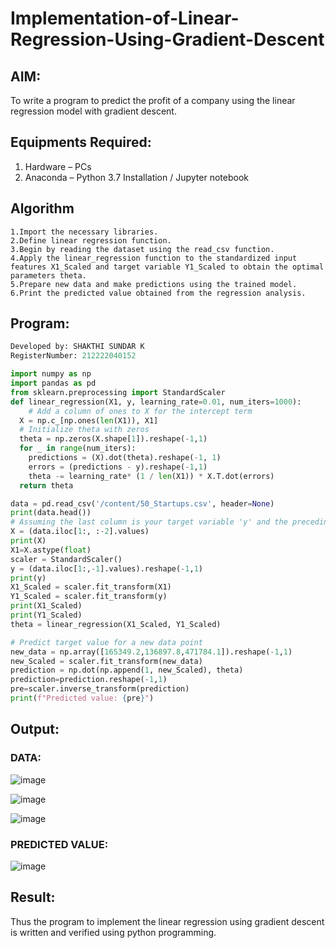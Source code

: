 # Implementation-of-Linear-Regression-Using-Gradient-Descent

## AIM:
To write a program to predict the profit of a company using the linear regression model with gradient descent.

## Equipments Required:
1. Hardware – PCs
2. Anaconda – Python 3.7 Installation / Jupyter notebook

## Algorithm
```
1.Import the necessary libraries.
2.Define linear regression function.
3.Begin by reading the dataset using the read_csv function. 
4.Apply the linear_regression function to the standardized input features X1_Scaled and target variable Y1_Scaled to obtain the optimal parameters theta.
5.Prepare new data and make predictions using the trained model.
6.Print the predicted value obtained from the regression analysis.
```

## Program:
``` py
Developed by: SHAKTHI SUNDAR K
RegisterNumber: 212222040152

import numpy as np
import pandas as pd
from sklearn.preprocessing import StandardScaler
def linear_regression(X1, y, learning_rate=0.01, num_iters=1000):
    # Add a column of ones to X for the intercept term 
  X = np.c_[np.ones(len(X1)), X1]
  # Initialize theta with zeros
  theta = np.zeros(X.shape[1]).reshape(-1,1)
  for _ in range(num_iters):
    predictions = (X).dot(theta).reshape(-1, 1)
    errors = (predictions - y).reshape(-1,1)
    theta -= learning_rate* (1 / len(X1)) * X.T.dot(errors)
  return theta

data = pd.read_csv('/content/50_Startups.csv', header=None)
print(data.head())
# Assuming the last column is your target variable 'y' and the preceding column 
X = (data.iloc[1:, :-2].values)
print(X)
X1=X.astype(float)
scaler = StandardScaler()
y = (data.iloc[1:,-1].values).reshape(-1,1)
print(y)
X1_Scaled = scaler.fit_transform(X1)
Y1_Scaled = scaler.fit_transform(y)
print(X1_Scaled)
print(Y1_Scaled)
theta = linear_regression(X1_Scaled, Y1_Scaled)

# Predict target value for a new data point
new_data = np.array([165349.2,136897.8,471784.1]).reshape(-1,1)
new_Scaled = scaler.fit_transform(new_data)
prediction = np.dot(np.append(1, new_Scaled), theta)
prediction=prediction.reshape(-1,1)
pre=scaler.inverse_transform(prediction)
print(f"Predicted value: {pre}")

```

## Output:
### DATA:
![image](https://github.com/ShakthiSundar-K/Implementation-of-Linear-Regression-Using-Gradient-Descent/assets/128116143/ffc0b251-fd0f-4bbb-8427-3e7ceac8aa88)

![image](https://github.com/ShakthiSundar-K/Implementation-of-Linear-Regression-Using-Gradient-Descent/assets/128116143/a879e9b0-7753-4df0-89f9-f062ccc25120)

![image](https://github.com/ShakthiSundar-K/Implementation-of-Linear-Regression-Using-Gradient-Descent/assets/128116143/f93c11cd-cc0b-4698-b57b-cf7282b87134)
### PREDICTED VALUE:
![image](https://github.com/ShakthiSundar-K/Implementation-of-Linear-Regression-Using-Gradient-Descent/assets/128116143/5d0b22d2-5d7c-4622-8e5d-38592f2f134d)






## Result:
Thus the program to implement the linear regression using gradient descent is written and verified using python programming.
